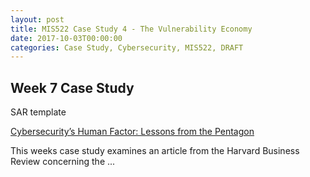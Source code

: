 ```yaml
---
layout: post
title: MIS522 Case Study 4 - The Vulnerability Economy
date: 2017-10-03T00:00:00
categories: Case Study, Cybersecurity, MIS522, DRAFT
---
```


Week 7 Case Study
---

SAR template

[Cybersecurity’s Human Factor: Lessons from the Pentagon](https://hbr.org/2015/09/cybersecuritys-human-factor-lessons-from-the-pentagon)

This weeks case study examines an article from the Harvard Business Review concerning the ...

